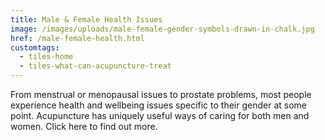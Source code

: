 ```yaml
---
title: Male & Female Health Issues
image: /images/uploads/male-female-gender-symbols-drawn-in-chalk.jpg
href: /male-female-health.html
customtags:
  - tiles-home
  - tiles-what-can-acupuncture-treat
---
```

From menstrual or menopausal issues to prostate problems, most people experience health and wellbeing issues specific to their gender at some point. Acupuncture has uniquely useful ways of caring for both men and women. Click here to find out more.
